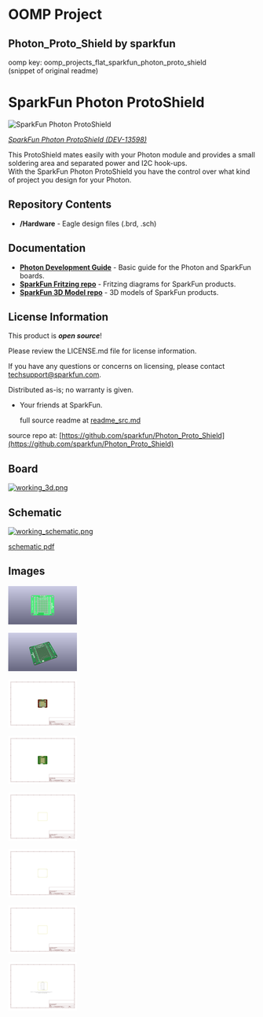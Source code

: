 # OOMP Project  
## Photon_Proto_Shield  by sparkfun  
  
oomp key: oomp_projects_flat_sparkfun_photon_proto_shield  
(snippet of original readme)  
  
SparkFun Photon ProtoShield  
============================  
  
![SparkFun Photon ProtoShield](https://cdn.sparkfun.com//assets/parts/1/0/9/4/5/13598-01a.jpg)  
  
[*SparkFun Photon ProtoShield (DEV-13598)*](https://www.sparkfun.com/products/13598)  
  
This ProtoShield mates easily with your Photon module and provides a small soldering area and separated power and I2C hook-ups.   
With the SparkFun Photon ProtoShield you have the control over what kind of project you design for your Photon.  
  
Repository Contents  
-------------------  
  
* **/Hardware** - Eagle design files (.brd, .sch)  
  
Documentation  
--------------  
* **[Photon Development Guide](https://learn.sparkfun.com/tutorials/photon-development-guide)** - Basic guide for the Photon and SparkFun boards.  
* **[SparkFun Fritzing repo](https://github.com/sparkfun/Fritzing_Parts)** - Fritzing diagrams for SparkFun products.  
* **[SparkFun 3D Model repo](https://github.com/sparkfun/3D_Models)** - 3D models of SparkFun products.   
  
  
License Information  
-------------------  
  
This product is _**open source**_!   
  
Please review the LICENSE.md file for license information.   
  
If you have any questions or concerns on licensing, please contact techsupport@sparkfun.com.  
  
Distributed as-is; no warranty is given.  
  
- Your friends at SparkFun.  
  
  full source readme at [readme_src.md](readme_src.md)  
  
source repo at: [https://github.com/sparkfun/Photon_Proto_Shield](https://github.com/sparkfun/Photon_Proto_Shield)  
## Board  
  
[![working_3d.png](working_3d_600.png)](working_3d.png)  
## Schematic  
  
[![working_schematic.png](working_schematic_600.png)](working_schematic.png)  
  
[schematic pdf](working_schematic.pdf)  
## Images  
  
[![working_3D_bottom.png](working_3D_bottom_140.png)](working_3D_bottom.png)  
  
[![working_3D_top.png](working_3D_top_140.png)](working_3D_top.png)  
  
[![working_assembly_page_01.png](working_assembly_page_01_140.png)](working_assembly_page_01.png)  
  
[![working_assembly_page_02.png](working_assembly_page_02_140.png)](working_assembly_page_02.png)  
  
[![working_assembly_page_03.png](working_assembly_page_03_140.png)](working_assembly_page_03.png)  
  
[![working_assembly_page_04.png](working_assembly_page_04_140.png)](working_assembly_page_04.png)  
  
[![working_assembly_page_05.png](working_assembly_page_05_140.png)](working_assembly_page_05.png)  
  
[![working_assembly_page_06.png](working_assembly_page_06_140.png)](working_assembly_page_06.png)  
